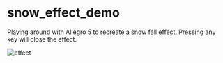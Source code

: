 # snow_effect_demo

Playing around with Allegro 5 to recreate a snow fall effect. Pressing any key will close the effect. 

![effect](https://i.imgur.com/Lsb5gJy.png)
